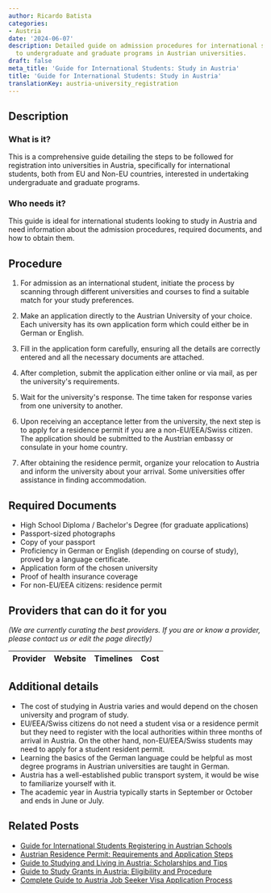 ```yaml
---
author: Ricardo Batista
categories:
- Austria
date: '2024-06-07'
description: Detailed guide on admission procedures for international students applying
  to undergraduate and graduate programs in Austrian universities.
draft: false
meta_title: 'Guide for International Students: Study in Austria'
title: 'Guide for International Students: Study in Austria'
translationKey: austria-university_registration
---
```





## Description
### What is it?
This is a comprehensive guide detailing the steps to be followed for registration into universities in Austria, specifically for international students, both from EU and Non-EU countries, interested in undertaking undergraduate and graduate programs.

### Who needs it?
This guide is ideal for international students looking to study in Austria and need information about the admission procedures, required documents, and how to obtain them.

## Procedure

1. For admission as an international student, initiate the process by scanning through different universities and courses to find a suitable match for your study preferences.

2. Make an application directly to the Austrian University of your choice. Each university has its own application form which could either be in German or English.

3. Fill in the application form carefully, ensuring all the details are correctly entered and all the necessary documents are attached.

4. After completion, submit the application either online or via mail, as per the university's requirements.

5. Wait for the university's response. The time taken for response varies from one university to another. 

6. Upon receiving an acceptance letter from the university, the next step is to apply for a residence permit if you are a non-EU/EEA/Swiss citizen. The application should be submitted to the Austrian embassy or consulate in your home country.

7. After obtaining the residence permit, organize your relocation to Austria and inform the university about your arrival. Some universities offer assistance in finding accommodation.

## Required Documents

- High School Diploma / Bachelor's Degree (for graduate applications)
- Passport-sized photographs
- Copy of your passport
- Proficiency in German or English (depending on course of study), proved by a language certificate.
- Application form of the chosen university
- Proof of health insurance coverage 
- For non-EU/EEA citizens: residence permit 

## Providers that can do it for you

_(We are currently curating the best providers. If you are or know a provider, please contact us or edit the page directly)_

| Provider        |     Website     |     Timelines    |       Cost      |
| --------------- | --------------- |  :-------------: | :-------------: |

## Additional details
- The cost of studying in Austria varies and would depend on the chosen university and program of study.
- EU/EEA/Swiss citizens do not need a student visa or a residence permit but they need to register with the local authorities within three months of arrival in Austria. On the other hand, non-EU/EEA/Swiss students may need to apply for a student resident permit.
- Learning the basics of the German language could be helpful as most degree programs in Austrian universities are taught in German.
- Austria has a well-established public transport system, it would be wise to familiarize yourself with it.
- The academic year in Austria typically starts in September or October and ends in June or July.


## Related Posts

- [Guide for International Students Registering in Austrian Schools](https://tramitit.com/guides/austria/school_registration/)
- [Austrian Residence Permit: Requirements and Application Steps](https://tramitit.com/guides/austria/residence_permit_application/)
- [Guide to Studying and Living in Austria: Scholarships and Tips](https://tramitit.com/guides/austria/support_for_students/)
- [Guide to Study Grants in Austria: Eligibility and Procedure](https://tramitit.com/guides/austria/study_grant_application/)
- [Complete Guide to Austria Job Seeker Visa Application Process](https://tramitit.com/guides/austria/visa_application/)